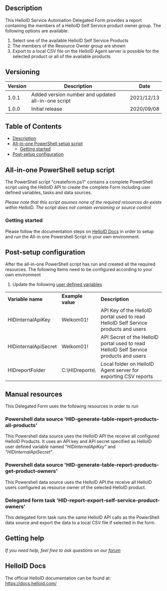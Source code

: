 <!-- Description -->
## Description
This HelloID Service Automation Delegated Form provides a report containing the members of a HelloID Self Service product owner group. The following options are available:
 1. Select one of the available HelloID Self Service Products
 2. The members of the Resource Owner group are shown
 3. Export to a local CSV file on the HelloID Agent server is possible for the selected product or all of the available products

## Versioning
| Version | Description | Date |
| - | - | - |
| 1.0.1   | Added version number and updated all-in-one script | 2021/12/13  |
| 1.0.0   | Initial release | 2020/09/08  |

<!-- TABLE OF CONTENTS -->
## Table of Contents
* [Description](#description)
* [All-in-one PowerShell setup script](#all-in-one-powershell-setup-script)
  * [Getting started](#getting-started)
* [Post-setup configuration](#post-setup-configuration)

## All-in-one PowerShell setup script
The PowerShell script "createform.ps1" contains a complete PowerShell script using the HelloID API to create the complete Form including user defined variables, tasks and data sources.

_Please note that this script asumes none of the required resources do exists within HelloID. The script does not contain versioning or source control_

### Getting started
Please follow the documentation steps on [HelloID Docs](https://docs.helloid.com/hc/en-us/articles/360017556559-Service-automation-GitHub-resources) in order to setup and run the All-in one Powershell Script in your own environment.

## Post-setup configuration
After the all-in-one PowerShell script has run and created all the required resources. The following items need to be configured according to your own environment
 1. Update the following [user defined variables](https://docs.helloid.com/hc/en-us/articles/360014169933-How-to-Create-and-Manage-User-Defined-Variables)
<table>
  <tr><td><strong>Variable name</strong></td><td><strong>Example value</strong></td><td><strong>Description</strong></td></tr>
  <tr><td>HIDinternalApiKey</td><td>Welkom01!</td><td>API Key of the HelloID portal used to read HelloID Self Service products and users</td></tr>
  <tr><td>HIDinternalApiSecret</td><td>Welkom01!</td><td>API Secret of the HelloID portal used to read HelloID Self Service products and users</td></tr>
  <tr><td>HIDreportFolder</td><td>C:\HIDreports\</td><td>Local folder on HelloID Agent server for exporting CSV reports</td></tr>
</table>

## Manual resources
This Delegated Form uses the following resources in order to run

### Powershell data source 'HID-generate-table-report-products-all-products'
This Powershell data source uses the HelloID API the receive all configured HelloID Products. It uses an API key and API secret specified as HelloID user defined variable named _"HIDinternalApiKey"_ and _"HIDinternalApiSecret"_.

### Powershell data source 'HID-generate-table-report-products-get-product-owners'
This Powershell data source uses the HelloID API the receive all HelloID users configured as resource owner of the selected HelloID product.

### Delegated form task 'HID-report-export-self-service-product-owners'
This delegated form task runs the same HelloID API calls as the PowerShell data source and export the data to a local CSV file if selected in the form.

## Getting help
_If you need help, feel free to ask questions on our [forum](https://forum.helloid.com/forum/helloid-connectors/service-automation/644-helloid-sa-exchange-on-premises-report-product-owners)_

## HelloID Docs
The official HelloID documentation can be found at: https://docs.helloid.com/